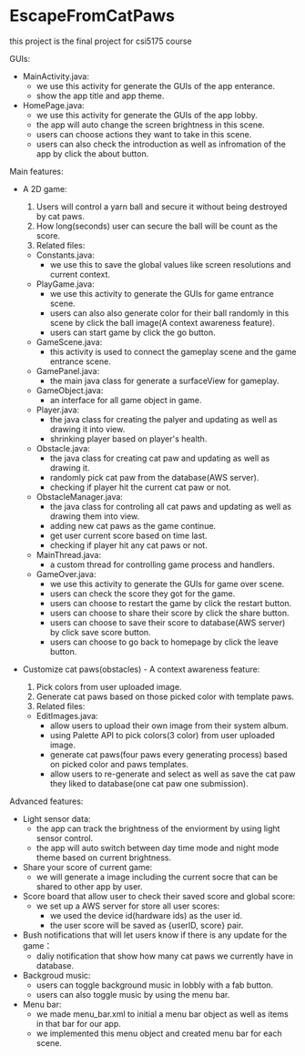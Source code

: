 # EscapeFromCatPaws
this project is the final project for csi5175 course

GUIs:
- MainActivity.java:
  - we use this activity for generate the GUIs of the app enterance.
  - show the app title and app theme.
- HomePage.java:
  - we use this activity for generate the GUIs of the app lobby.
  - the app will auto change the screen brightness in this scene.
  - users can choose actions they want to take in this scene.
  - users can also check the introduction as well as infromation of the app by click the about button.

Main features:
- A 2D game:
  1. Users will control a yarn ball and secure it without being destroyed by cat paws.
  2. How long(seconds) user can secure the ball will be count as the score.
  3. Related files:
    - Constants.java: 
      - we use this to save the global values like screen resolutions and current context.
    - PlayGame.java: 
      - we use this activity to generate the GUIs for game entrance scene.
      - users can also also generate color for their ball randomly in this scene by click the ball image(A context awareness feature).
      - users can start game by click the go button.
    - GameScene.java:
      - this activity is used to connect the gameplay scene and the game entrance scene. 
    - GamePanel.java:
      - the main java class for generate a surfaceView for gameplay. 
    - GameObject.java:
      - an interface for all game object in game. 
    - Player.java:
      - the java class for creating the palyer and updating as well as drawing it into view.
      - shrinking player based on player's health.  
    - Obstacle.java:
      - the java class for creating cat paw and updating as well as drawing it.
      - randomly pick cat paw from the database(AWS server).
      - checking if player hit the current cat paw or not.
    - ObstacleManager.java:
      - the java class for controling all cat paws and updating as well as drawing them into view.
      - adding new cat paws as the game continue.
      - get user current score based on time last.
      - checking if player hit any cat paws or not.
    - MainThread.java:
      - a custom thread for controlling game process and handlers.
    - GameOver.java:
      -  we use this activity to generate the GUIs for game over scene.
      -  users can check the score they got for the game.
      -  users can choose to restart the game by click the restart button.
      -  users can choose to share their score by click the share button.
      -  users can choose to save their score to database(AWS server) by click save score button.
      -  users can choose to go back to homepage by click the leave button.

- Customize cat paws(obstacles) - A context awareness feature:
  1. Pick colors from user uploaded image.
  2. Generate cat paws based on those picked color with template paws.
  3. Related files:
    - EditImages.java:
      -   allow users to upload their own image from their system album.
      -   using Palette API to pick colors(3 color) from user uploaded image.
      -   generate cat paws(four paws every generating process) based on picked color and paws templates.
      -   allow users to re-generate and select as well as save the cat paw they liked to database(one cat paw one submission).

Advanced features:
- Light sensor data:
  - the app can track the brightness of the enviorment by using light sensor control. 
  - the app will auto switch between day time mode and night mode theme based on current brightness.
- Share your score of current game:
  -  we will generate a image including the current socre that can be shared to other app by user.
- Score board that allow user to check their saved score and global score:
  - we set up a AWS server for store all user scores:
    - we used the device id(hardware ids) as the user id.
    - the user score will be saved as {userID, score} pair.
- Bush notifications that will let users know if there is any update for the game：
  - daliy notification that show how many cat paws we currently have in database.
- Backgroud music:
  - users can toggle background music in lobbly with a fab button.
  - users can also toggle music by using the menu bar. 
- Menu bar:
  - we made menu_bar.xml to initial a menu bar object as well as items in that bar for our app.
  - we implemented this menu object and created menu bar for each scene.
